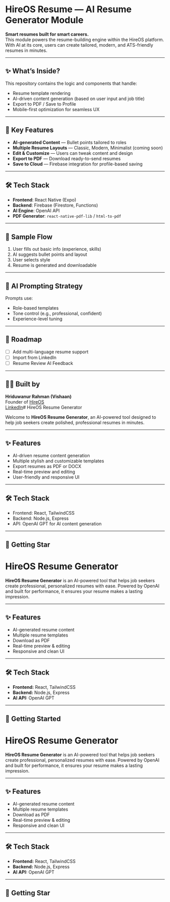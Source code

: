 # HireOS Resume — AI Resume Generator Module

**Smart resumes built for smart careers.**  
This module powers the resume-building engine within the HireOS platform. With AI at its core, users can create tailored, modern, and ATS-friendly resumes in minutes.

---

## ✨ What’s Inside?

This repository contains the logic and components that handle:
- Resume template rendering
- AI-driven content generation (based on user input and job title)
- Export to PDF / Save to Profile
- Mobile-first optimization for seamless UX

---

## 🔑 Key Features

- **AI-generated Content** — Bullet points tailored to roles
- **Multiple Resume Layouts** — Classic, Modern, Minimalist (coming soon)
- **Edit & Customize** — Users can tweak content and design
- **Export to PDF** — Download ready-to-send resumes
- **Save to Cloud** — Firebase integration for profile-based saving

---

## 🛠️ Tech Stack

- **Frontend**: React Native (Expo)
- **Backend**: Firebase (Firestore, Functions)
- **AI Engine**: OpenAI API
- **PDF Generator**: `react-native-pdf-lib` / `html-to-pdf`

---

## 📲 Sample Flow

1. User fills out basic info (experience, skills)
2. AI suggests bullet points and layout
3. User selects style
4. Resume is generated and downloadable

---

## 🧠 AI Prompting Strategy

Prompts use:
- Role-based templates
- Tone control (e.g., professional, confident)
- Experience-level tuning

---

## 🚀 Roadmap

- [ ] Add multi-language resume support
- [ ] Import from LinkedIn
- [ ] Resume Review AI Feedback

---

## 👨‍💻 Built by

**Hriduwanur Rahman (Vishaan)**  
Founder of [HireOS](https://github.com/Noman279)  
[LinkedIn](https://www.linkedin.com/in/hriduwanur-rahman-b34348364)# HireOS Resume Generator

Welcome to **HireOS Resume Generator**, an AI-powered tool designed to help job seekers create polished, professional resumes in minutes.

---

## ✨ Features

- AI-driven resume content generation
- Multiple stylish and customizable templates
- Export resumes as PDF or DOCX
- Real-time preview and editing
- User-friendly and responsive UI

---

## 🛠️ Tech Stack

- Frontend: React, TailwindCSS
- Backend: Node.js, Express
- API: OpenAI GPT for AI content generation

---

## 🚀 Getting Star
# HireOS Resume Generator

**HireOS Resume Generator** is an AI-powered tool that helps job seekers create professional, personalized resumes with ease. Powered by OpenAI and built for performance, it ensures your resume makes a lasting impression.

---

## ✨ Features

- AI-generated resume content
- Multiple resume templates
- Download as PDF
- Real-time preview & editing
- Responsive and clean UI

---

## 🛠️ Tech Stack

- **Frontend:** React, TailwindCSS
- **Backend:** Node.js, Express
- **AI API:** OpenAI GPT

---

## 🚀 Getting Started

# HireOS Resume Generator

**HireOS Resume Generator** is an AI-powered tool that helps job seekers create professional, personalized resumes with ease. Powered by OpenAI and built for performance, it ensures your resume makes a lasting impression.

---

## ✨ Features

- AI-generated resume content
- Multiple resume templates
- Download as PDF
- Real-time preview & editing
- Responsive and clean UI

---

## 🛠️ Tech Stack

- **Frontend:** React, TailwindCSS
- **Backend:** Node.js, Express
- **AI API:** OpenAI GPT

---

## 🚀 Getting Star
